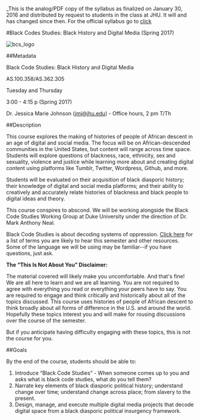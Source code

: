 
_This is the analog/PDF copy of the syllabus as finalized on January 30, 2016 and distributed by request to students in the class at JHU. It will and has changed since then. For the official syllabus go to [click](https://github.com/blackcodestudies/blkcodestudies/)


#Black Codes Studies: Black History and Digital Media (Spring 2017)

![bcs_logo](https://github.com/jmjafrx/blkcodestudies/blob/master/nontext/1482104424780.jpg) 

##Metadata

Black Code Studies: Black History and Digital Media

AS.100.358/AS.362.305

Tuesday and Thursday

3:00 - 4:15 p (Spring 2017)

Dr. Jessica Marie Johnson (jmj@jhu.edu) - Office hours, 2 pm T/Th

##Description

This course explores the making of histories of people of African descent in an age of digital and social media. The focus will be on African-descended communities in the United States, but content will range across time space. Students will explore questions of blackness, race, ethnicity, sex and sexuality, violence and justice while learning more about and creating digital content using platforms like Tumblr, Twitter, Wordpress, Github, and more. 

Students will be evaluated on their acquisition of black diasporic history; their knowledge of digital and social media platforms; and their ability to creatively and accurately relate histories of blackness and black people to digital ideas and theory. 

This course conspires to abscond. We will be working alongside the Black Code Studies Working Group at Duke University under the direction of Dr. Mark Anthony Neal.

Black Code Studies is about decoding systems of oppression. [Click here](https://github.com/jmjafrx/blkcodestudies/blob/master/resources.md) for a list of terms you are likely to hear this semester and other resources. Some of the language we will be using may be familiar--if you have questions, just ask. 

**The “This Is Not About You” Disclaimer:**

The material covered will likely make you uncomfortable. And that's fine! We are all here to learn and we are all learning. You are not required to agree with everything you read or everything your peers have to say. You are required to engage and think critically and historically about all of the topics discussed. This course uses histories of people of African descent to think broadly about all forms of difference in the U.S. and around the world. Hopefully these topics interest you and will make for rousing discussions over the course of the semester.

But if you anticipate having difficulty engaging with these topics, this is not the course for you.



##Goals

By the end of the course, students should be able to:

1. Introduce “Black Code Studies” - When someone comes up to you and asks what is black code studies, what do you tell them?
2. Narrate key elements of black diasporic political history; understand change over time; understand change across place; from slavery to the present. 
3. Design, manage, and execute multiple digital media projects that decode digital space from a black diasporic political insurgency framework.  

